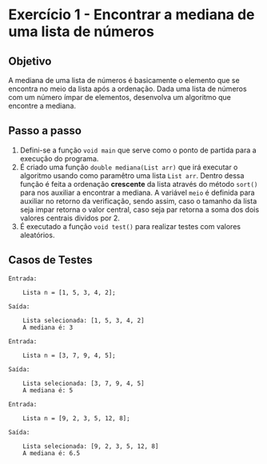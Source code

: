 # Exercício 1 - Encontrar a mediana de uma lista de números

## Objetivo

 A mediana de uma lista de números é basicamente o elemento que se encontra no meio da lista após a ordenação. Dada uma lista de números com um número ímpar de elementos, desenvolva um algoritmo que encontre a mediana.

## Passo a passo

1. Defini-se a função `void main` que serve como o ponto de partida para a execução do programa.
2. É criado uma função `double mediana(List arr)` que irá executar o algoritmo usando como paramêtro uma lista `List arr`. Dentro dessa função é feita a ordenação **crescente** da lista através do método `sort()` para nos auxiliar a encontrar a mediana. A variável `meio` é definida para auxiliar no retorno da verificação, sendo assim, caso o tamanho da lista seja impar retorna o valor central, caso seja par retorna a soma dos dois valores centrais dividos por 2.
3. É executado a função `void test()` para realizar testes com valores aleatórios.

## Casos de Testes

```
Entrada: 
    
    Lista n = [1, 5, 3, 4, 2];

Saída:
    
    Lista selecionada: [1, 5, 3, 4, 2]
    A mediana é: 3
```
```
Entrada: 
    
    Lista n = [3, 7, 9, 4, 5];

Saída:
    
    Lista selecionada: [3, 7, 9, 4, 5]
    A mediana é: 5
```
```
Entrada: 
    
    Lista n = [9, 2, 3, 5, 12, 8];

Saída:
    
    Lista selecionada: [9, 2, 3, 5, 12, 8]
    A mediana é: 6.5
```
